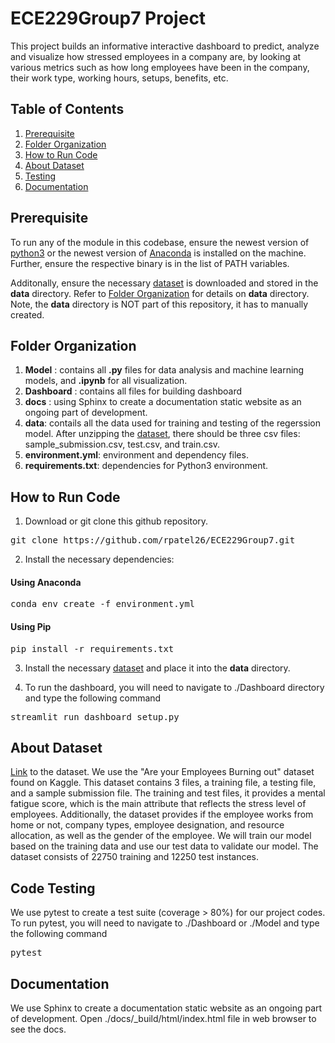 # ECE229Group7 Project
This project builds an informative interactive dashboard to predict, analyze and visualize how stressed employees in a company are, by looking at various metrics such as how long employees have been in the company, their work type, working hours, setups, benefits, etc. 


## Table of Contents  
1. [Prerequisite](#prerequisite)
2. [Folder Organization](#folder)
3. [How to Run Code](#run)
4. [About Dataset](#data)
5. [Testing](#test)
6. [Documentation](#doc)



<a  name="prerequisite"/></a>
## Prerequisite

To run any of the module in this codebase, ensure the newest version of [python3](https://www.python.org/downloads/) or the newest version of [Anaconda](https://docs.anaconda.com/anaconda/install/) is installed on the machine. Further, ensure the respective binary is in the list of PATH variables. 

Additonally, ensure the necessary [dataset](https://www.kaggle.com/blurredmachine/are-your-employees-burning-out/download) is downloaded and stored in the **data** directory. Refer to  [Folder Organization](#folder) for details on **data** directory. Note, the **data** directory is NOT part of this repository, it has to manually created. 

<a name="folder"/></a>
## Folder Organization
1. **Model** : contains all **.py** files for data analysis and machine learning models, and **.ipynb** for all visualization.
2. **Dashboard** : contains all files for building dashboard
3. **docs** : using Sphinx to create a documentation static website as an ongoing part of development.
4. **data**: contails all the data used for training and testing of the regerssion model. After unzipping the [dataset](https://www.kaggle.com/blurredmachine/are-your-employees-burning-out/download), there should be three csv files: sample_submission.csv, test.csv, and train.csv. 
5. **environment.yml**: environment and dependency files.
6. **requirements.txt**: dependencies for Python3 environment.

<a name="run"/></a>
## How to Run Code

1. Download or git clone this github repository. 
<pre>
git clone https://github.com/rpatel26/ECE229Group7.git
</pre>

2. Install the necessary dependencies:
#### Using Anaconda
<pre>
conda env create -f environment.yml
</pre>
#### Using Pip
<pre>
pip install -r requirements.txt
</pre>

3. Install the necessary [dataset](https://www.kaggle.com/blurredmachine/are-your-employees-burning-out/download) and place it into the **data** directory. 

4. To run the dashboard, you will need to navigate to ./Dashboard directory and type the following command
<pre>
streamlit run dashboard_setup.py
</pre>

<a name="data"/></a>
## About Dataset
[Link](https://www.kaggle.com/blurredmachine/are-your-employees-burning-out) to the dataset.
We use the "Are your Employees Burning out" dataset found on Kaggle. This dataset contains 3 files, a training file, a testing file, and a sample submission file. The training and test files, it provides a mental fatigue score, which is the main attribute that reflects the stress level of employees. Additionally, the dataset provides if the employee works from home or not, company types, employee designation, and resource allocation, as well as the gender of the employee. We will train our model based on the training data and use our test data to validate our model. The dataset consists of 22750 training and 12250 test instances.

<a name="test"/></a>
## Code Testing
We use pytest to create a test suite (coverage > 80%) for our project codes. To run pytest, you will need to navigate to ./Dashboard or ./Model and type the following command

<pre>
pytest
</pre>


<a name="doc"/></a>
## Documentation
We use Sphinx to create a documentation static website as an ongoing part of development. Open ./docs/_build/html/index.html file in web browser to see the docs.